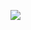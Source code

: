 <!---
fl-w/fl-w is a ✨ special ✨ repository because its `README.md` (this file) appears on your GitHub profile.
You can click the Preview link to take a look at your changes.
![](https://raw.githubusercontent.com/fl-w/dotfiles/master/misc/screenshots/demo.png)
![](https://user-images.githubusercontent.com/30976147/112560042-3199b800-8dca-11eb-9ffd-b892a629fb4e.png)
--->
![](https://user-images.githubusercontent.com/30976147/112560198-93f2b880-8dca-11eb-8d33-f2b0972aebe9.png)
